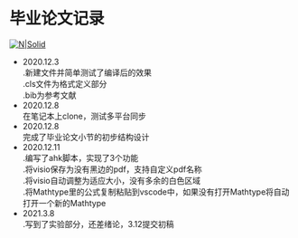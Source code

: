 # 毕业论文记录

[![N|Solid](https://cldup.com/dTxpPi9lDf.thumb.png)](https://nodesource.com/products/nsolid)
  - 2020.12.3<br/> 
        .新建文件并简单测试了编译后的效果<br/>
        .cls文件为格式定义部分<br/>
        .bib为参考文献<br/>    
  - 2020.12.8<br/> 
        在笔记本上clone，测试多平台同步 <br/>
  - 2020.12.8<br/>
        完成了毕业论文小节的初步结构设计<br/>
  - 2020.12.11<br/>
        .编写了ahk脚本，实现了3个功能<br/> 
        .将visio保存为没有黑边的pdf，支持自定义pdf名称<br/> 
        .将visio自动调整为适应大小，没有多余的白色区域<br/> 
        .将Mathtype里的公式复制粘贴到vscode中，如果没有打开Mathtype将自动打开一个新的Mathtype<br/> 
  - 2021.3.8<br/> 
        .写到了实验部分，还差绪论，3.12提交初稿<br/> 